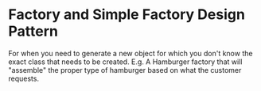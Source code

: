 # Factory and Simple Factory Design Pattern

For when you need to generate a new object for which you don't know the exact class that needs to be created.
E.g. A Hamburger factory that will "assemble" the proper type of hamburger based on what the customer requests.
